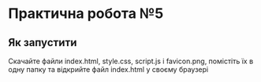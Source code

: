 # Практична робота №5
## Як запустити
Скачайте файли index.html, style.css, script.js і favicon.png, помістіть їх в одну папку та відкрийте файл index.html у своєму браузері